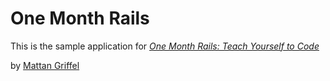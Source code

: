 # One Month Rails 

This is the sample application for
[*One Month Rails: Teach Yourself to Code*](http://onemonthrails.com)

by [Mattan Griffel](mattangriffel.com)